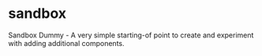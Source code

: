 # sandbox
Sandbox Dummy - A very simple starting-of point to create and experiment with adding additional components.
